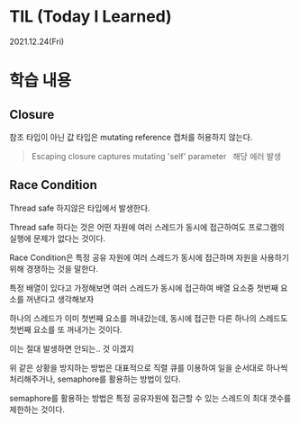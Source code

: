 # TIL (Today I Learned)

2021.12.24(Fri)

# 학습 내용

## Closure

참조 타입이 아닌 값 타입은 mutating reference 캡처를 허용하지 않는다. 

> Escaping closure captures mutating 'self' parameter  
해당 에러 발생

## Race Condition

Thread safe 하지않은 타입에서 발생한다.

Thread safe 하다는 것은 어떤 자원에 여러 스레드가 동시에 접근하여도 프로그램의 실행에 문제가 없다는 것이다.

Race Condition은 특정 공유 자원에 여러 스레드가 동시에 접근하며 자원을 사용하기 위해 경쟁하는 것을 말한다.

특정 배열이 있다고 가정해보면 여러 스레드가 동시에 접근하여 배열 요소중 첫번째 요소를 꺼낸다고 생각해보자

하나의 스레드가 이미 첫번째 요소를 꺼내갔는데, 동시에 접근한 다른 하나의 스레드도 첫번째 요소를 또 꺼내가는 것이다. 

이는 절대 발생하면 안되는.. 것 이겠지

위 같은 상황을 방지하는 방법은 대표적으로 직렬 큐를 이용하여 일을 순서대로 하나씩 처리해주거나, semaphore를 활용하는 방법이 있다.

semaphore를 활용하는 방법은 특정 공유자원에 접근할 수 있는 스레드의 최대 갯수를 제한하는 것이다.

